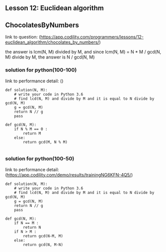 ## Lesson 12: Euclidean algorithm
## ChocolatesByNumbers
link to question: (https://app.codility.com/programmers/lessons/12-euclidean_algorithm/chocolates_by_numbers/)  

the answer is lcm(N, M) divided by M, and since lcm(N, M) = N * M / gcd(N, M) divide by M, the answer is N / gcd(N, M)
### solution for python(100-100)
link to performance detail: ()
```
def solution(N, M):
    # write your code in Python 3.6
    # find lcd(N, M) and divide by M and it is equal to N divide by gcd(N, M)
    g = gcd(N, M)
    return N // g
    pass

def gcd(N, M):
    if N % M == 0 :
        return M
    else:
        return gcd(M, N % M)
        
```
 
### solution for python(100-50)
link to performance detail: (https://app.codility.com/demo/results/trainingNG6KFN-4Q5/)
```
def solution(N, M):
    # write your code in Python 3.6
    # find lcd(N, M) and divide by M and it is equal to N divide by gcd(N, M)
    g = gcd(N, M)
    return N // g
    pass

def gcd(N, M):
    if N == M :
        return N
    if N > M :
        return gcd(N-M, M)
    else:
        return gcd(N, M-N)

```
